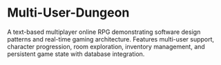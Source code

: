 # Multi-User-Dungeon
A text-based multiplayer online RPG demonstrating software design patterns and real-time gaming architecture. Features multi-user support, character progression, room exploration, inventory management, and persistent game state with database integration.
